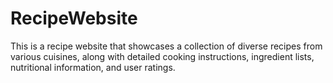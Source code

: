 # RecipeWebsite
This is a recipe website that showcases a collection of diverse recipes from various cuisines, along with detailed cooking instructions, ingredient lists, nutritional information, and user ratings.
